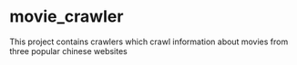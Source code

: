 # movie_crawler

This project contains crawlers which crawl information about movies from three popular chinese websites
